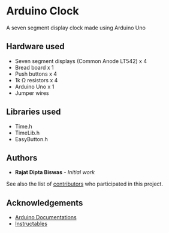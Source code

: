 # Arduino Clock
A seven segment display clock made using Arduino Uno

## Hardware used
* Seven segment displays (Common Anode LT542) x 4
* Bread board x 1
* Push buttons x 4
* 1k Ω resistors x 4
* Arduino Uno x 1
* Jumper wires

## Libraries used
* Time.h
* TimeLib.h
* EasyButton.h

## Authors

* **Rajat Dipta Biswas** - *Initial work*

See also the list of [contributors](https://github.com/rajatdiptabiswas/arduino-clock/graphs/contributors) who participated in this project.

## Acknowledgements
* [Arduino Documentations](https://www.arduino.cc/en/Main/Docs)
* [Instructables](https://www.instructables.com/id/How-to-make-a-Arduino-Digital-Clock/)

